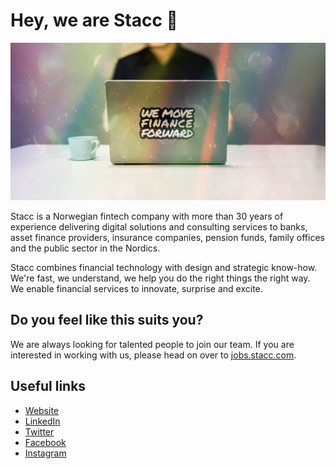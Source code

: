 # Hey, we are Stacc 👋

<img alt="We move finance forward" src="../stacc_we-move-finance-forward.jpg">

Stacc is a Norwegian fintech company with more than 30 years of experience delivering digital solutions and consulting services to banks, asset finance providers, insurance companies, pension funds, family offices and the public sector in the Nordics.

Stacc combines financial technology with design and strategic know-how.
We're fast, we understand, we help you do the right things the right way.
We enable financial services to innovate, surprise and excite.

## Do you feel like this suits you?

We are always looking for talented people to join our team. If you are interested in working with us, please head on over to [jobs.stacc.com](https://jobs.stacc.com/).

## Useful links

- [Website](https://stacc.com/)
- [LinkedIn](https://www.linkedin.com/company/stacc---the-fintech-platform-company)
- [Twitter](https://twitter.com/stacctweets)
- [Facebook](https://www.facebook.com/staccgroup)
- [Instagram](https://www.instagram.com/stacc_fintech/)
